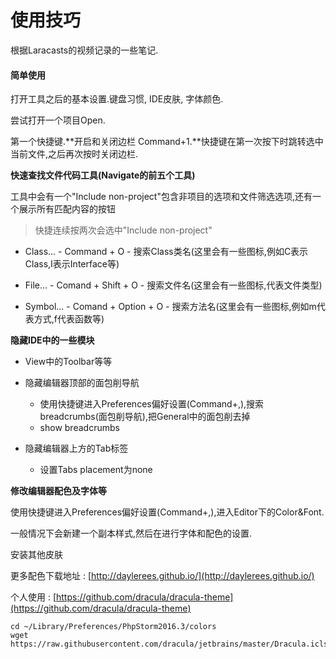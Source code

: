 # 使用技巧

根据Laracasts的视频记录的一些笔记.

#### 简单使用

打开工具之后的基本设置.键盘习惯, IDE皮肤, 字体颜色.

尝试打开一个项目Open.

第一个快捷键.**开启和关闭边栏 Command+1.**快捷键在第一次按下时跳转选中当前文件,之后再次按时关闭边栏.

**快速查找文件代码工具\(Navigate的前五个工具\)**

工具中会有一个"Include non-project"包含非项目的选项和文件筛选选项,还有一个展示所有匹配内容的按钮

> 快捷连续按两次会选中"Include non-project"

* Class... - Command + O - 搜索Class类名\(这里会有一些图标,例如C表示Class,I表示Interface等\)

* File... - Comand + Shift + O - 搜索文件名\(这里会有一些图标,代表文件类型\)

* Symbol... - Comand + Option + O - 搜索方法名\(这里会有一些图标,例如m代表方式,f代表函数等\)

**隐藏IDE中的一些模块**

* View中的Toolbar等等

* 隐藏编辑器顶部的面包削导航

  * 使用快捷键进入Preferences偏好设置\(Command+,\),搜索breadcrumbs\(面包削导航\),把General中的面包削去掉
  * show breadcrumbs

* 隐藏编辑器上方的Tab标签
  * 设置Tabs placement为none

**修改编辑器配色及字体等**

使用快捷键进入Preferences偏好设置\(Command+,\),进入Editor下的Color&Font.

一般情况下会新建一个副本样式,然后在进行字体和配色的设置.

安装其他皮肤

更多配色下载地址 : [http://daylerees.github.io/](http://daylerees.github.io/)

个人使用 : [https://github.com/dracula/dracula-theme](https://github.com/dracula/dracula-theme)

```
cd ~/Library/Preferences/PhpStorm2016.3/colors
wget https://raw.githubusercontent.com/dracula/jetbrains/master/Dracula.icls
```



